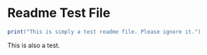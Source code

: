 # Readme Test File

```lua
print("This is simply a test readme file. Please ignore it.")
```


This is also a test.
